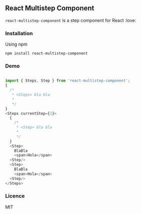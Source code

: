 ## React Multistep Component

`react-multistep-component` is a step component for React :love:

### Installation

Using npm
```
npm install react-multistep-component
```

### Demo

```js

import { Steps, Step } from 'react-multistep-component';
{
  /*
   * <Steps> bla bla
   *
   */
}
<Steps currentStep={1}>
  {
    /*
     * <Step> bla bla
     *
     */
  }
  <Step>
    BlaBla
    <span>Hola</span>
  <Step/>
  <Step>
    BlaBla
    <span>Hola</span>
  <Step/>
</Steps>

```


### Licence
MIT
